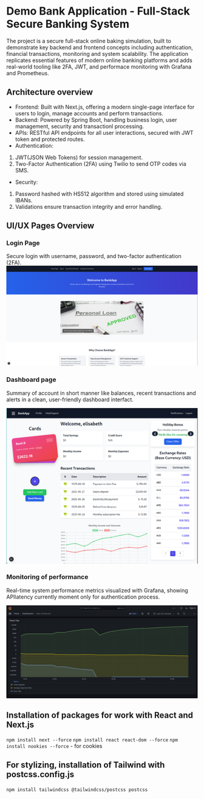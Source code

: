 # Demo Bank Application - Full-Stack Secure Banking System

The project is a secure full-stack online baking simulation, built to demonstrate key backend and frontend concepts including authentication, financial transactions, monitoring and system scalability. The application replicates essential features of modern online banking platforms and adds real-world tooling like 2FA, JWT, and performace monitoring with Grafana and Prometheus.

## Architecture overview

- Frontend: Built with Next.js, offering a modern single-page interface for users to login, manage accounts and perform transactions.
- Backend: Powered by Spring Boot, handling business login, user management, security and transactionl processing.
- APIs: RESTful API endpoints for all user interactions, secured with JWT token and protected routes.
- Authentication:

1. JWT(JSON Web Tokens) for session management.
2. Two-Factor Authentication (2FA) using Twilio to send OTP codes via SMS.

- Security:

1. Password hashed with HS512 algorithm and stored using simulated IBANs.
2. Validations ensure transaction integrity and error handling.

## UI/UX Pages Overview

### Login Page

Secure login with username, password, and two-factor authentication (2FA).
![Login](images/login.png)

### Dashboard page

Summary of account in short manner like balances, recent transactions and alerts in a clean, user-friendly dashboard interfact.

![Dashboard](images/dashboard.png)

### Monitoring of performance

Real-time system performance metrics visualized with Grafana, showing APIlatency currently moment only for authentication process.

![Monitoring](images/grafana-monitoring.jpg)

## Installation of packages for work with React and Next.js

`npm install next --force`
`npm install react react-dom --force`
`npm install nookies --force` - for cookies

## For stylizing, installation of Tailwind with postcss.config.js

`npm install tailwindcss @tailwindcss/postcss postcss`
